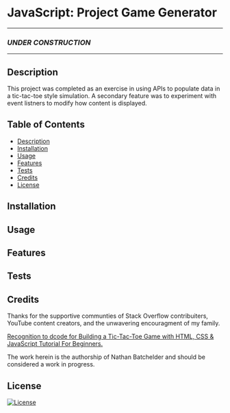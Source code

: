 # JavaScript: Project Game Generator 

---
### *UNDER CONSTRUCTION* ###
---

  ## Description
  This project was completed as an exercise in using APIs to populate data in a tic-tac-toe style simulation.  A secondary feature was to experiment with event listners to modify how content is displayed.
  
  
  ## Table of Contents
  * [Description](#description)
  * [Installation](#install)
  * [Usage](#usage)
  * [Features](#features)
  * [Tests](#tests)
  * [Credits](#credits)
  * [License](#license)
  
  ## Installation
 

  ## Usage
 

  ## Features
  
  
  ## Tests
  

  ## Credits
  Thanks for the supportive communties of Stack Overflow contribuiters, YouTube content creators, and the unwavering encouragment of my family.  

  [Recognition to dcode for Building a Tic-Tac-Toe Game with HTML, CSS & JavaScript Tutorial For Beginners.](https://www.youtube.com/watch?v=Azx_uooP8rM)
  
  
  The work herein is the authorship of Nathan Batchelder and should be considered a work in progress.
  
  ## License
  
  [![License](https://img.shields.io/badge/license-MIT-blue)](https://choosealicense.com/licenses/mit/)
  